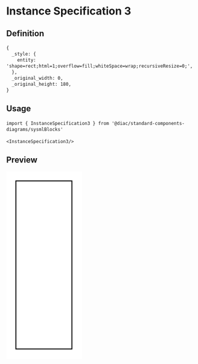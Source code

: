 # Instance Specification 3

## Definition

```
{
  _style: { 
    entity: 'shape=rect;html=1;overflow=fill;whiteSpace=wrap;recursiveResize=0;',
  },
  _original_width: 0,
  _original_height: 180,
}
```

## Usage

```
import { InstanceSpecification3 } from '@diac/standard-components-diagrams/sysmlBlocks'

<InstanceSpecification3/>
```

## Preview

<img src="./instance-specification-3.png" width="200"/>
